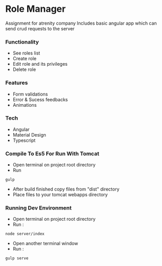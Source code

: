 # Role Manager
Assignment for atrenity company
Includes basic angular app which can send crud requests to the server

### Functionality
  - See roles list
  - Create role  
  - Edit role and its privileges
  - Delete role

### Features
  - Form validations
  - Error & Sucess feedbacks
  - Animations

### Tech
  - Angular
  - Material Design
  - Typescript


### Compile To Es5 For Run With Tomcat
  - Open terminal on project root directory
  - Run 
```
gulp
``` 
  - After build finished copy files from "dist" directory
  - Place files to your tomcat webapps directory

### Running Dev Environment
  - Open terminal on project root directory
  - Run :
```
node server/index
``` 
  - Open another terminal window
  - Run :
```
gulp serve
``` 